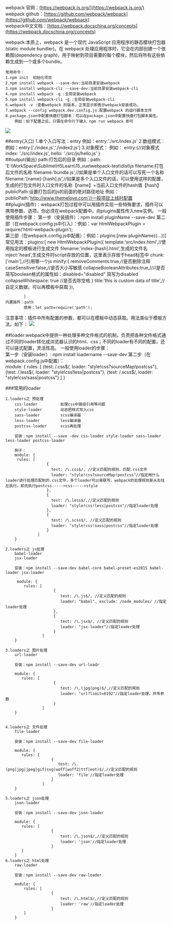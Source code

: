 webpack 官网：[https://webpack.js.org/](https://webpack.js.org/)  
webpack github：[https://github.com/webpack/webpack](https://github.com/webpack/webpack)  
webpack中文文档：[https://webpack.docschina.org/concepts](https://webpack.docschina.org/concepts)

webpack:本质上，webpack 是一个现代 JavaScript 应用程序的静态模块打包器(static module bundler)。在 webpack 处理应用程序时，它会在内部创建一个依赖图(dependency graph)，用于映射到项目需要的每个模块，然后将所有这些依赖生成到一个或多个bundle。

	常用命令：
	1.npm init  初始化项目
	2.npm install webpack --save-dev:当前目录安装webpack
	3.npm install webpack-cli --save-dev:当前目录安装webpack-cli
	4.npm install webpack -g :全局安装webpack
	5.npm install webpack-cli -g :全局安装webpack-cli
	6.webpack -v :查看webpack 的版本，正常显示即表示webpack安装成功。
	7.webpack --config webpack.dev.config.js:配置webpack 的运行脚本文件
	8.package.json中配置快捷打包脚本：可以在package.json中配置快捷打包脚本属性。
		例如：如下配置之后，只需在命令行下输入 npm run webpack 即可
![](https://i.imgur.com/l46JFrs.png)

##entry(入口)
	1.单个入口写法：entry
		例如：entry:'./src/index.js'
	2.数组模式：
		例如：entry:['./index.js','./index2.js'] 
	3.对象模式：
		例如：    entry:{//对象模式
      				index:  './src/index.js',
      				hello: './src/js/hello.js'
    			 }  
##output(输出) 
	path:打包后的目录 
		例如：path: 'E:\\WorkSpace\\Sublime\\H5Learn\\15_vue\\webpack-test\\dist\\js
	filename:打包后文件的名称
		filename:'bundle.js',//如果是单个入口文件的话可以写死一个名称 
		filename:'[name]-[hash].js',//如果是多个入口文件的话，可以使用这样的配置，生成的打包文件时入口文件的名称【name】+当前入口文件的hash值【hash】
	publicPath:设置打包后的js的前面的绝对路径地址 
		例如：publicPath:'http://www.themelove.com'//一般项目上线时配置  
##plugin(插件)：webpack打包过程中可以用插件实现一些特殊要求，插件可以携带参数、选项，你必须在webpack配置中，向plugins属性传入new实例。 
	一般使用插件步骤：
				第一步（安装插件）：npm install pluginName --save-dev 
				第二部（在webpack.config.js中引入）：例如：var htmlWebpackPlugin = require('html-webpack-plugin');  
				第三部（在webpack.config.js中配置）：例如：plugins:[new pluginName({...})]
	常见用法：plugins:[
				new HtmlWebpackPlugin({
					template:'src/index.html',//使用指定的模板进行生成文件
					filename:'index-[hash].html',生成的文件名
					inject:'head',生成文件时script存放的位置，这里表示存放于head标签中
					chunk:['main'],//引用哪一个js
					minify:{
						removeComments:true,//是否删除注释
						caseSensitive:false,//是否大小写敏感
						collapseBooleanAttributes:true,////是否简写boolean格式的属性如：disabled="disabled" 简写为disabled  
						collapseWhitespace: true //是否去除空格
					}
					title:'this is custom data of title',//自定义数据，可以再模板中获取
				}),

			]  
	内置插件：path 
			使用：let path=require('path');
注意事项：插件中所有配置的参数，都可以在模板中动态获取。用法类似于模板方法。如下： 
![](https://i.imgur.com/dZntGtO.png) 

##loader:webpack中提供一种处理多种文件格式的机制，负责把各种文件格式通过不同的loader转化成浏览器认识的html、css；不同的loader有不同的配置，还可以链式配置，灵活性高。 
	一般使用loader的步骤：  
		第一步（安装loader）:
				npm install loadername --save-dev 
		第二步（在webpack.config.js中配置）：  
				module: {
					 	  rules: [
								  {test: /\.css$/, loader: "style!css?sourceMap!postcss"},
								  {test: /\.less$/, loader: "style!css!less|postcss"},
								  {test: /\.scss$/, loader: "style!css!sass|postcss"}
					 		     ]
					    }
							
							
###常用的loader 

	1.loaders之 预处理
	    css-loader 			处理css中路径引用等问题
	    style-loader 		动态把样式写入css
	    sass-loader 		scss编译器
	    less-loader 		less编译器
	    postcss-loader 		scss再处理   
		
		安装：npm install --save -dev css-loader style-loader sass-loader less-loader postcss-loader 
		
		例子：
		module: {
		 rules: [
					  {
						test: /\.css$/, //定义匹配的规则，匹配.css文件
						loader: "style!css?sourceMap!postcss"//指定用什么loader进行处理匹配到的.css文件，多个loader可以串联写，webpack的处理规则是从右往左执行。即先执行postcss----->css----->style
					  },
					  {
 						test: /\.less$/,//定义匹配的规则
						loader: "style!css!less|postcss"//指定loader处理
					  },
					  {
						test: /\.scss$/, //定义匹配的规则
						loader: "style!css!sass|postcss"//指定loader处理
					  }
		 		  ]
		}  
		
	2.loaders之 js处理
	    babel-loader
	    jsx-loader

		安装：npm install --save-dev babel-core babel-preset-es2015 babel-loader jsx-loader 
		
		 module: {
			rules: [
						 {
							test: /\.js$/, //定义匹配的规则
				            loader: "babel", exclude: /node_modules/ //指定loader处理
				    	 },
						 { 
							test: /\.jsx$/, //定义匹配的规则
						  	loader: "jsx-loader"//指定loader处理
                         }
			 		]
		} 
	
	3.loaders之 图片处理
	  	url-loader
		
	  	安装：npm install --save-dev url-loadr
		
		module: {
		   rules: [
						 {
							test: /\.(jpg|png)$/,//定义匹配的规则
						    loader: "url?limit=8192"//指定loader处理，并传参数
						 }
		  			]
		}
	

	4.loaders之 文件处理
		file-loader

		安装：npm install --save-dev file-loader
		
		module: {
		   rules: [
		  				{
						   test: /\.(png|jpg|jpeg|gif|svg|woff|woff2|ttf|eot)$/,//定义匹配的规则
						   loader: 'file'//指定loader处理
						}
		 			]
		}  

	5.loaders之 json处理
		json-loader
		
		安装：npm install --save-dev json-loader
			
		module: {
		   rules: [
		  				{
							test: /\.json$/,//定义匹配的规则
							loader: 'json'//指定loader处理
						}
		   ]
		}  
	6.loaders之 html处理
		raw-loader
		
		安装：npm install --save-dev raw-loader
			
		module: {
		 	rules: [
		  				{
						 	test: /\.html$/,//定义匹配的规则
						 	loader: 'raw'//指定loader处理
						}
		 	]
		} 


